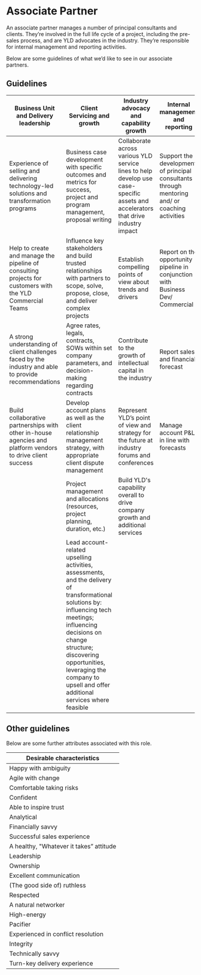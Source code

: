# Associate Partner

An associate partner manages a number of principal consultants and clients. They’re involved in the full life cycle of a project, including the pre-sales process, and are YLD advocates in the industry. They’re responsible for internal management and reporting activities.

Below are some guidelines of what we’d like to see in our associate partners.

## Guidelines

| Business Unit and Delivery leadership | Client Servicing and growth | Industry advocacy and capability growth| Internal management and reporting |
| ------- | ------- | ------- | ------- |
| Experience of selling and delivering technology-led solutions and transformation programs | Business case development with specific outcomes and metrics for success, project and program management, proposal writing | Collaborate across various YLD service lines to help develop use case-specific assets and accelerators that drive industry impact | Support the development of principal consultants through mentoring and/ or coaching activities |
| Help to create and manage the pipeline of consulting projects for customers with the YLD Commercial Teams | Influence key stakeholders and build trusted relationships with partners to scope, solve, propose, close, and deliver complex projects | Establish compelling points of view about trends and drivers | Report on the opportunity pipeline in conjunction with Business Dev/ Commercial |
| A strong understanding of client challenges faced by the industry and able to provide recommendations | Agree rates, legals, contracts, SOWs within set company parameters, and decision-making regarding contracts | Contribute to the growth of intellectual capital in the industry | Report sales and financial forecast |
| Build collaborative partnerships with other in-house agencies and platform vendors to drive client success | Develop account plans as well as the client relationship management strategy, with appropriate client dispute management | Represent YLD’s point of view and strategy for the future at industry forums and conferences | Manage account P&L in line with forecasts |
|  | Project management and allocations (resources, project planning, duration, etc.) | Build YLD's capability overall to drive company growth and additional services | |
|  | Lead account-related upselling activities, assessments, and the delivery of transformational solutions by: influencing tech meetings; influencing decisions on change structure; discovering opportunities, leveraging the company to upsell and offer additional services where feasible |  |  |

## Other guidelines

Below are some further attributes associated with this role.

| Desirable characteristics |
| ------ |
| Happy with ambiguity |
| Agile with change |
| Comfortable taking risks |
| Confident |
| Able to inspire trust |
| Analytical |
| Financially savvy |
| Successful sales experience |
| A healthy, "Whatever it takes” attitude |
| Leadership |
| Ownership |
| Excellent communication |
| (The good side of) ruthless |
| Respected |
| A natural networker |
| High-energy |
| Pacifier |
| Experienced in conflict resolution |
| Integrity |
| Technically savvy |
| Turn-key delivery experience |
